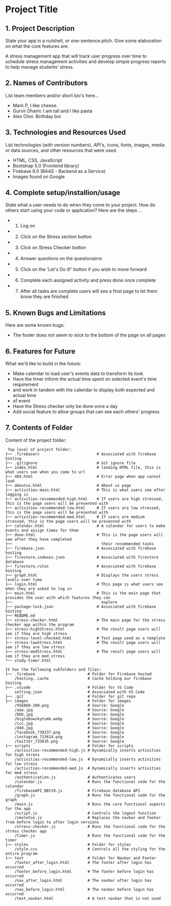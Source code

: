 # Project Title

## 1. Project Description
State your app in a nutshell, or one-sentence pitch. Give some elaboration on what the core features are.  

A stress management app that will track user progress over time to schedule stress management activities and develop simple progress reports to help manage students’ stress.

## 2. Names of Contributors
List team members and/or short bio's here... 
* Mark P, I like cheese.
* Gurvir Dhami: I am tall and I like pasta
* Alex Choi. Birthday boi
	
## 3. Technologies and Resources Used
List technologies (with version numbers), API's, icons, fonts, images, media or data sources, and other resources that were used.
* HTML, CSS, JavaScript
* Bootstrap 5.0 (Frontend library)
* Firebase 8.0 (BAAS - Backend as a Service)
* Images found on Google

## 4. Complete setup/installion/usage
State what a user needs to do when they come to your project.  How do others start using your code or application?
Here are the steps ...
* 1. Log on
* 2. Click on the Stress section button
* 3. Click on Stress Checker button
* 4. Answer questions on the questionairre
* 5. Click on the 'Let's Do it!' button if you wish to move forward
* 6. Complete each assigned activity and press done once complete
* 7. After all tasks are complete users will see a final page to let them know they are finished 

## 5. Known Bugs and Limitations
Here are some known bugs:
* The footer does not seem to stick to the bottom of the page on all pages

## 6. Features for Future
What we'd like to build in the future:
* Make calendar to load user's events data to transform its look.
* Have the timer inform the actual time spent on selected event's time requirement
*   and work in tandem with the calendar to display both expected and actual time 
*   of event
* Have the Stress checker only be done once a day
* Add social feature to allow groups that can see each others' progress
	
## 7. Contents of Folder
Content of the project folder:

```
 Top level of project folder: 
├── .firebaserc                         # Associated with firebase hosting
├── .gitignore                          # Git ignore file
├── index.html                          # landing HTML file, this is what users see when you come to url
├── 404.html                            # Error page when app cannot load
├── aboutus.html                        # About us page
├── activities-main.html                # This is what users see after logging in
├── activities-recommended-high.html    # If users are high stressed, this is the page users will be presented with
├── activities-recommended-low.html     # If users are low stressed, this is the page users will be presented with
├── activities-recommended-med.html     # If users are medium stressed, this is the page users will be presented with
├── calendar.html                       # A calendar for users to make events and assign times for them
├── done.html                           # This is the page users will see after they have completed 
├──                                       their recommended tasks
├── firebase.json                       # Associated with firebase hosting
├── firestore.indexes.json              # Associated with firestore database
├── firestore.rules                     # Associated with firebase hosting
├── graph.html                          # Displays the users stress levels over time
├── login.html                          # This page is what users see when they are asked to log in
├── main.html                           # This is the main page that provides the user with which features they can 
├──                                       explore
├── package-lock.json                   # Associated with firebase hosting
├── README.md
├── stress-checker.html                 # The main page for the stress checker app within the program
├── stress-highStress.html              # The result page users will see if they are high stress
├── stress-level-checked.html           # Test page used as a template
├── stress-lowStress.html               # The result page users will see if they are low stress
├── stress-medStress.html               # The result page users will see if they are med stress
└── study-timer.html

It has the following subfolders and files:
├── .firebase                       # Folder for Firebase hosted
    /hosting..cache                 # Cache holding our firebase hosting
├── .vscode                         # Folder for VS Code
    setting.json                    # Associated with VS Code
├── .git                            # Folder for git repo
├── images                          # Folder for images
    /956860-200.png                 # Source: Google
    /aaa.jpg                        # Source: Google
    /bbb.jpg                        # Source: Google
    /biglebowskytumb.webp           # Source: Google
    /ccc.jpg                        # Source: Google
    /ddd.jpg                        # Source: Google
    /facebook_739237.png            # Source: Google
    /instagram_733614.png           # Source: Google
    /twitter_733635.png             # Source: Google
├── scripts                         # Folder for scripts
    /activities-recommended-high.js # Dynamically inserts activities for high stress
    /activities-recommended-low.js  # Dynamically inserts activities for low stress
    /activities-recommended-med.js  # Dynamically inserts activities for med stress
    /authentication.js              # Authenticates users
    /calendar.js                    # Runs the functional code for the calendar
    /firebaseAPI_BBY29.js           # Firebase database API
    /graph.js                       # Runs the functional code for the graph
    /main.js                        # Runs the core functional aspects for the app
    /script.js                      # Controls the logout function
    /skeleton.js                    # Replaces the navbar and footer from before login to after login versions
    /stress-checker.js              # Runs the functional code for the stress checker app
    /timer.js                       # Runs the functional code for the timer
├── styles                          # Folder for styles
    /style.css                      # Controls all the styling for the entire program
├── text                            # Folder for Navbar and Footer
    /footer_after_login.html        # The footer after login has occurred
    /footer_before_login.html       # The footer before login has occurred 
    /nav_after_login.html           # The navbar after login has occurred
    /nav_before_login.html          # The navbar before login has occurred
    /test_navbar.html               # A test navbar that is not used


```


